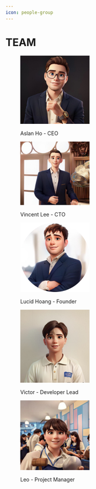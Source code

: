```yaml
---
icon: people-group
---
```


# TEAM

<figure><img src="../.gitbook/assets/Aslan Ho.jpg" alt="" width="188"><figcaption><p>Aslan Ho - CEO</p></figcaption></figure>

<figure><img src="../.gitbook/assets/Vinc.jpg" alt="" width="188"><figcaption><p>Vincent Lee - CTO</p></figcaption></figure>

<figure><img src="../.gitbook/assets/Lucid Hoang 001.png" alt="" width="188"><figcaption><p>Lucid Hoang - Founder</p></figcaption></figure>

<figure><img src="../.gitbook/assets/Victor.JPG" alt="" width="188"><figcaption><p>Victor - Developer Lead</p></figcaption></figure>

<figure><img src="../.gitbook/assets/Leo .jpg" alt="" width="188"><figcaption><p>Leo - Project Manager</p></figcaption></figure>
